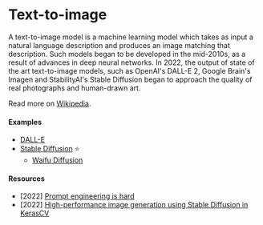 # Text-to-image

A text-to-image model is a machine learning model which takes as input a natural language description and produces an image matching that description. Such models began to be developed in the mid-2010s, as a result of advances in deep neural networks. In 2022, the output of state of the art text-to-image models, such as OpenAI's DALL-E 2, Google Brain's Imagen and StabilityAI's Stable Diffusion began to approach the quality of real photographs and human-drawn art.

Read more on [Wikipedia](https://en.wikipedia.org/wiki/Text-to-image_model).

#### Examples
- [DALL-E](https://openai.com/blog/dall-e)
- [Stable Diffusion](https://github.com/CompVis/stable-diffusion) ⭐
  - [Waifu Diffusion](https://huggingface.co/hakurei/waifu-diffusion)

#### Resources
- [2022] [Prompt engineering is hard](https://xeiaso.net/blog/prompt-engineering)
- [2022] [High-performance image generation using Stable Diffusion in KerasCV](https://keras.io/guides/keras_cv/generate_images_with_stable_diffusion)
